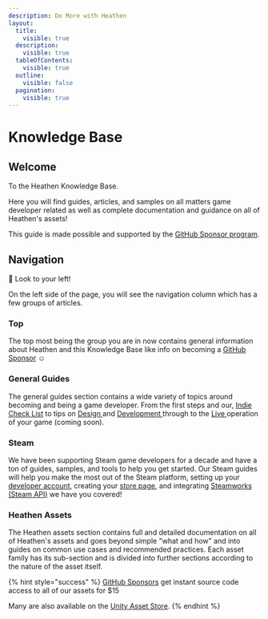 ```yaml
---
description: Do More with Heathen
layout:
  title:
    visible: true
  description:
    visible: true
  tableOfContents:
    visible: true
  outline:
    visible: false
  pagination:
    visible: true
---
```


# Knowledge Base

## Welcome

To the Heathen Knowledge Base.&#x20;

Here you will find guides, articles, and samples on all matters game developer related as well as complete documentation and guidance on all of Heathen's assets!&#x20;

This guide is made possible and supported by the [GitHub Sponsor program](become-a-sponsor/).

## Navigation

:eyes: Look to your left!

On the left side of the page, you will see the navigation column which has a few groups of articles.&#x20;

### Top

The top most being the group you are in now contains general information about Heathen and this Knowledge Base like info on becoming a [GitHub Sponsor](become-a-sponsor/) :relaxed:

### General Guides

The general guides section contains a wide variety of topics around becoming and being a game developer. From the first steps and our, [Indie Check List](company/getting-started/indie-check-list.md) to tips on [Design ](company/design/)and [Development ](company/development/)through to the [Live ](company/live.md)operation of your game (coming soon).

### Steam

We have been supporting Steam game developers for a decade and have a ton of guides, samples, and tools to help you get started. Our Steam guides will help you make the most out of the Steam platform, setting up your [developer account](company/steam/quick-start.md), creating your [store page](company/steam/store-page.md), and integrating [Steamworks (Steam API)](company/steam/steamworks/) we have you covered!

### Heathen Assets

The Heathen assets section contains full and detailed documentation on all of Heathen's assets and goes beyond simple "what and how" and into guides on common use cases and recommended practices. Each asset family has its sub-section and is divided into further sections according to the nature of the asset itself.

{% hint style="success" %}
[GitHub Sponsors](become-a-sponsor/) get instant source code access to all of our assets for $15

Many are also available on the [Unity Asset Store](https://assetstore.unity.com/publishers/5836).
{% endhint %}
